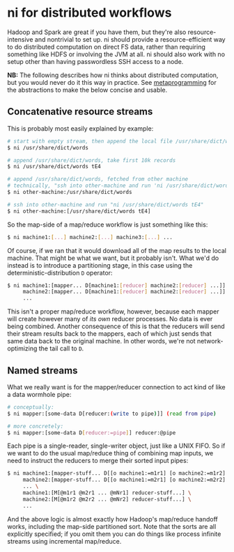 # ni for distributed workflows
Hadoop and Spark are great if you have them, but they're also
resource-intensive and nontrivial to set up. ni should provide a
resource-efficient way to do distributed computation on direct FS data, rather
than requiring something like HDFS or involving the JVM at all. ni should also
work with no setup other than having passwordless SSH access to a node.

**NB:** The following describes how ni thinks about distributed computation,
but you would never do it this way in practice. See
[metaprogramming](metaprogramming.md) for the abstractions to make the below
concise and usable.

## Concatenative resource streams
This is probably most easily explained by example:

```sh
# start with empty stream, then append the local file /usr/share/dict/words
$ ni /usr/share/dict/words

# append /usr/share/dict/words, take first 10k records
$ ni /usr/share/dict/words tE4

# append /usr/share/dict/words, fetched from other machine
# technically, "ssh into other-machine and run 'ni /usr/share/dict/words'"
$ ni other-machine:/usr/share/dict/words

# ssh into other-machine and run "ni /usr/share/dict/words tE4"
$ ni other-machine:[/usr/share/dict/words tE4]
```

So the map-side of a map/reduce workflow is just something like this:

```sh
$ ni machine1:[...] machine2:[...] machine3:[...] ...
```

Of course, if we ran that it would download all of the map results to the local
machine. That might be what we want, but it probably isn't. What we'd do
instead is to introduce a partitioning stage, in this case using the
deterministic-distribution `D` operator:

```sh
$ ni machine1:[mapper... D[machine1:[reducer] machine2:[reducer] ...]] \
     machine2:[mapper... D[machine1:[reducer] machine2:[reducer] ...]] \
     ...
```

This isn't a proper map/reduce workflow, however, because each mapper will
create however many of _its own_ reducer processes. No data is ever being
combined. Another consequence of this is that the reducers will send their
stream results back to the mappers, each of which just sends that same data
back to the original machine. In other words, we're not network-optimizing the
tail call to `D`.

## Named streams
What we really want is for the mapper/reducer connection to act kind of like a
data wormhole pipe:

```sh
# conceptually:
$ ni mapper:[some-data D[reducer:(write to pipe)]] (read from pipe)

# more concretely:
$ ni mapper:[some-data D[reducer:=pipe]] reducer:@pipe
```

Each pipe is a single-reader, single-writer object, just like a UNIX FIFO. So
if we want to do the usual map/reduce thing of combining map inputs, we need to
instruct the reducers to merge their sorted input pipes:

```sh
$ ni machine1:[mapper-stuff... D[[o machine1:=m1r1] [o machine2:=m1r2] ...]] \
     machine2:[mapper-stuff... D[[o machine1:=m2r1] [o machine2:=m2r2] ...]] \
     ... \
     machine1:[M[@m1r1 @m2r1 ... @mNr1] reducer-stuff...] \
     machine2:[M[@m1r2 @m2r2 ... @mNr2] reducer-stuff...] \
     ...
```

And the above logic is almost exactly how Hadoop's map/reduce handoff works,
including the map-side partitioned sort. Note that the sorts are all explicitly
specified; if you omit them you can do things like process infinite streams
using incremental map/reduce.
